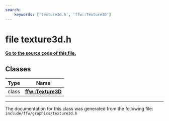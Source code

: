 ```yaml
---
search:
    keywords: ['texture3d.h', 'ffw::Texture3D']
---
```


# file texture3d.h

**[Go to the source code of this file.](texture3d_8h_source.md)**
## Classes

|Type|Name|
|-----|-----|
|class|[**ffw::Texture3D**](classffw_1_1_texture3_d.md)|




----------------------------------------
The documentation for this class was generated from the following file: `include/ffw/graphics/texture3d.h`
